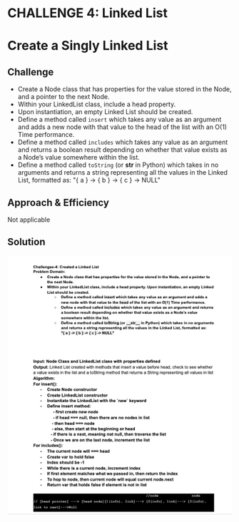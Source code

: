 # CHALLENGE 4: Linked List

# Create a Singly Linked List


## Challenge
- Create a Node class that has properties for the value stored in the Node, and a pointer to the next Node.
- Within your LinkedList class, include a head property. 
- Upon instantiation, an empty Linked List should be created.
- Define a method called `insert` which takes any value as an argument and adds a new node with that value to the head of the list with an O(1) Time performance.
- Define a method called `includes` which takes any value as an argument and returns a boolean result depending on whether that value exists as a Node’s value somewhere within the list.
- Define a method called `toString` (or __str__ in Python) which takes in no arguments and returns a string representing all the values in the Linked List, formatted as:
"{ a } -> { b } -> { c } -> NULL"

## Approach & Efficiency
Not applicable

## Solution
![Whiteboard](./linkedList.png)